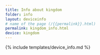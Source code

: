 ```yaml
---
title: Info about kingdom
folder: info
layout: deviceinfo
# name of the page (/{{permalink}}.html)
permalink: kingdom_info.html
device: kingdom
---
```

{% include templates/device_info.md %}

